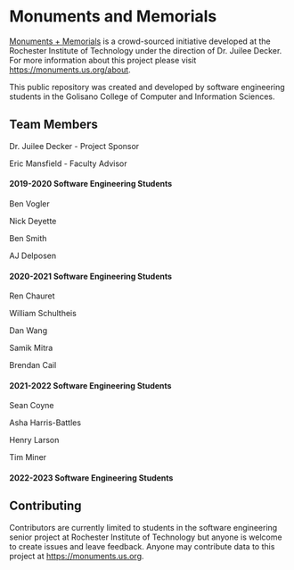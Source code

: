 # Monuments and Memorials

[Monuments + Memorials](https://monuments.us.org/) is a crowd-sourced initiative developed at the Rochester Institute of Technology under the direction of Dr. Juilee Decker. For more information about this project please visit https://monuments.us.org/about.

This public repository was created and developed by software engineering students in the Golisano College of Computer and Information Sciences.

## Team Members

Dr. Juilee Decker - Project Sponsor

Eric Mansfield - Faculty Advisor

#### 2019-2020 Software Engineering Students

Ben Vogler

Nick Deyette

Ben Smith

AJ Delposen

#### 2020-2021 Software Engineering Students

Ren Chauret

William Schultheis

Dan Wang

Samik Mitra

Brendan Cail

#### 2021-2022 Software Engineering Students

Sean Coyne

Asha Harris-Battles

Henry Larson

Tim Miner

#### 2022-2023 Software Engineering Students


## Contributing

Contributors are currently limited to students in the software engineering senior project at Rochester Institute of Technology but anyone is welcome to create issues and leave feedback. Anyone may contribute data to this project at https://monuments.us.org.
